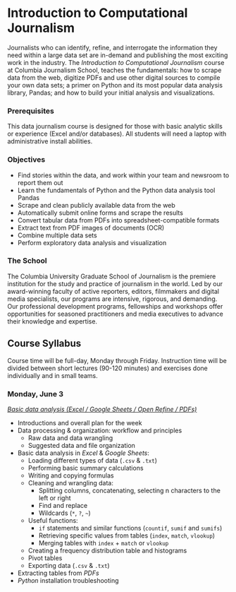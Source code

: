 # Introduction to Computational Journalism
Journalists who can identify, refine, and interrogate the information they need within a large data set are in-demand and publishing the most exciting work in the industry. The *Introduction to Computational Journalism* course at Columbia Journalism School, teaches the fundamentals: how to scrape data from the web, digitize PDFs and use other digital sources to compile your own data sets; a primer on Python and its most popular data analysis library, Pandas; and how to build your initial analysis and visualizations.

### Prerequisites
This data journalism course is designed for those with basic analytic skills or experience (Excel and/or databases). All students will need a laptop with administrative install abilities.

### Objectives
* Find stories within the data, and work within your team and newsroom to report them out
* Learn the fundamentals of Python and the Python data analysis tool Pandas
* Scrape and clean publicly available data from the web
* Automatically submit online forms and scrape the results
* Convert tabular data from PDFs into spreadsheet-compatible formats
* Extract text from PDF images of documents (OCR)
* Combine multiple data sets
* Perform exploratory data analysis and visualization

### The School
The Columbia University Graduate School of Journalism is the premiere institution for the study and practice of journalism in the world. Led by our award-winning faculty of active reporters, editors, filmmakers and digital media specialists, our programs are intensive, rigorous, and demanding. Our professional development programs, fellowships and workshops offer opportunities for seasoned practitioners and media executives to advance their knowledge and expertise.

## Course Syllabus
Course time will be full-day, Monday through Friday. Instruction time will be divided between short lectures (90-120 minutes) and exercises done individually and in small teams.

### Monday, June 3
[*Basic data analysis (Excel / Google Sheets / Open Refine / PDFs)*](01_Excel_GoogleSheets_OpenRefine_PDFs/01_Excel_GoogleSheets_OpenRefine_PDFs.md)
* Introductions and overall plan for the week
* Data processing & organization: workflow and principles
  * Raw data and data wrangling
  * Suggested data and file organization
* Basic data analysis in *Excel* & *Google Sheets*:
  * Loading different types of data (`.csv` & `.txt`)
  * Performing basic summary calculations
  * Writing and copying formulas
  * Cleaning and wrangling data:
    * Splitting columns, concatenating, selecting n characters to the left or right
    * Find and replace
    * Wildcards (`*`, `?`, `~`)
  * Useful functions:
    * `if` statements and similar functions (`countif`, `sumif` and `sumifs`)
    * Retrieving specific values from tables (`index`, `match`, `vlookup`)
    * Merging tables with `index` + `match` or `vlookup`
  * Creating a frequency distribution table and histograms
  * Pivot tables
  * Exporting data (`.csv` & `.txt`)
* Extracting tables from *PDFs*
* *Python* installation troubleshooting